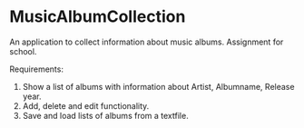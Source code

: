# MusicAlbumCollection
An application to collect information about music albums. Assignment for school.

Requirements:
1. Show a list of albums with information about Artist, Albumname, Release year.
2. Add, delete and edit functionality.
3. Save and load lists of albums from a textfile.

